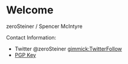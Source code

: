 # Welcome

zeroSteiner / Spencer McIntyre

Contact Information:

*  Twitter @zeroSteiner [gimmick:TwitterFollow](@zeroSteiner)
*  [PGP Key](https://gist.github.com/zeroSteiner/b32f86a76d701af42dbd)
